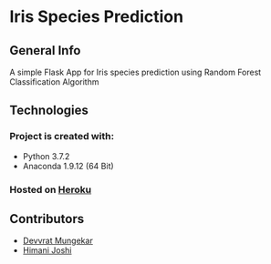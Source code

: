 # Iris Species Prediction
## General Info
A simple Flask App for Iris species prediction using Random Forest Classification Algorithm 
## Technologies
### Project is created with:
* Python 3.7.2
* Anaconda 1.9.12 (64 Bit)
### Hosted on [Heroku](www.heroku.com)
## Contributors
* [Devvrat Mungekar](www.github.com/Devvrat53)
* [Himani Joshi](www.github.com/himanij11)

